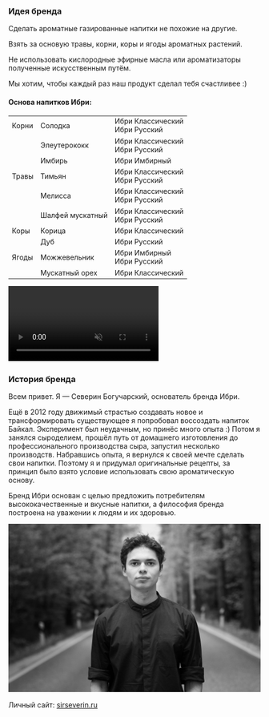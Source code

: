 ### Идея бренда

Сделать ароматные газированные напитки не похожие на другие.

Взять за основую травы, корни, коры и ягоды ароматных растений.

Не использовать кислородные эфирные масла или ароматизаторы полученные искусственным путём.

Мы хотим, чтобы каждый раз наш продукт сделал тебя <span>счастливее :)</span>

#### Основа напитков Ибри:

| | | |
| --- | --- | --- |
| Корни | Солодка | Ибри Классический</br> Ибри Русский  |
| | Элеутерококк | Ибри Классический</br> Ибри Русский  |
| | Имбирь | Ибри Имбирный |
| Травы | Тимьян | Ибри Классический</br> Ибри Русский |
| | Мелисса | Ибри Классический</br> Ибри Русский |
| | Шалфей мускатный | Ибри Классический</br> Ибри Русский |
| Коры | Корица | Ибри Классический |
| | Дуб | Ибри Русский |
| Ягоды | Можжевельник | Ибри Имбирный</br> Ибри Русский|
| | Мускатный орех | Ибри Классический |


<!-- ![Ибри](/images/ibri-gif.gif) -->
<video controls muted loop autoplay>
  <source src="/images/ibri-video.mp4" type="video/mp4">
  Ваш браузер не поддерживает воспроизведение этого видео.
</video>

### История бренда

Всем привет. Я — Северин Богучарский, основатель бренда Ибри.

Ещё в 2012 году движимый страстью создавать новое и трансформировать существующее я попробовал воссоздать напиток Байкал. Эксперимент был неудачным, но принёс много опыта :)
Потом я занялся сыроделием, прошёл путь от домашнего изготовления до профессионального производства сыра, запустил несколько производств.
Набравшись опыта, я вернулся к своей мечте сделать свои напитки. Поэтому я и придумал оригинальные рецепты, за принцип было взято условие использовать свою ароматическую основу. 

Бренд Ибри основан с целью предложить потребителям высококачественные и вкусные напитки, а философия бренда построена на уважении к людям и их здоровью. 

![Северин](/images/severin.jpg)

Личный сайт: [sirseverin.ru](https://sirseverin.ru/)
